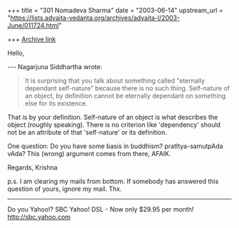 +++
title = "301 Nomadeva Sharma"
date = "2003-06-14"
upstream_url = "https://lists.advaita-vedanta.org/archives/advaita-l/2003-June/011724.html"

+++
[Archive link](https://lists.advaita-vedanta.org/archives/advaita-l/2003-June/011724.html)

Hello,

--- Nagarjuna Siddhartha <nagarjunasiddhartha at yahoo.com> wrote:

> It is surprising that you talk about something called
> "eternally dependant self-nature" because there is no
> such thing. Self-nature of an object, by definition
> cannot be eternally dependant on something else for
> its existence.

That is by your definition. Self-nature of an object is what describes
the object (roughly speaking). There is no criterion like 'dependency'
should not be an attribute of that 'self-nature' or its definition.

One question: Do you have some basis in buddhism? pratItya-samutpAda
vAda? This (wrong) argument comes from there, AFAIK.

Regards,
Krishna

p.s. I am clearing my mails from bottom. If somebody has answered this
question of yours, ignore my mail. Thx.


__________________________________
Do you Yahoo!?
SBC Yahoo! DSL - Now only $29.95 per month!
http://sbc.yahoo.com

